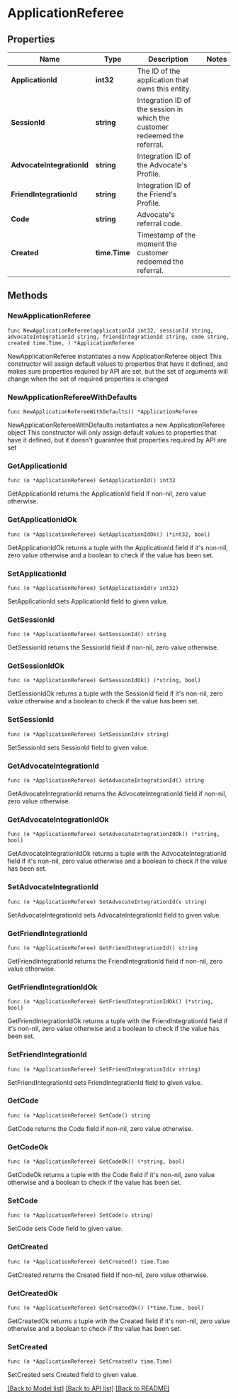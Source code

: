 # ApplicationReferee

## Properties

Name | Type | Description | Notes
------------ | ------------- | ------------- | -------------
**ApplicationId** | **int32** | The ID of the application that owns this entity. | 
**SessionId** | **string** | Integration ID of the session in which the customer redeemed the referral. | 
**AdvocateIntegrationId** | **string** | Integration ID of the Advocate&#39;s Profile. | 
**FriendIntegrationId** | **string** | Integration ID of the Friend&#39;s Profile. | 
**Code** | **string** | Advocate&#39;s referral code. | 
**Created** | **time.Time** | Timestamp of the moment the customer redeemed the referral. | 

## Methods

### NewApplicationReferee

`func NewApplicationReferee(applicationId int32, sessionId string, advocateIntegrationId string, friendIntegrationId string, code string, created time.Time, ) *ApplicationReferee`

NewApplicationReferee instantiates a new ApplicationReferee object
This constructor will assign default values to properties that have it defined,
and makes sure properties required by API are set, but the set of arguments
will change when the set of required properties is changed

### NewApplicationRefereeWithDefaults

`func NewApplicationRefereeWithDefaults() *ApplicationReferee`

NewApplicationRefereeWithDefaults instantiates a new ApplicationReferee object
This constructor will only assign default values to properties that have it defined,
but it doesn't guarantee that properties required by API are set

### GetApplicationId

`func (o *ApplicationReferee) GetApplicationId() int32`

GetApplicationId returns the ApplicationId field if non-nil, zero value otherwise.

### GetApplicationIdOk

`func (o *ApplicationReferee) GetApplicationIdOk() (*int32, bool)`

GetApplicationIdOk returns a tuple with the ApplicationId field if it's non-nil, zero value otherwise
and a boolean to check if the value has been set.

### SetApplicationId

`func (o *ApplicationReferee) SetApplicationId(v int32)`

SetApplicationId sets ApplicationId field to given value.


### GetSessionId

`func (o *ApplicationReferee) GetSessionId() string`

GetSessionId returns the SessionId field if non-nil, zero value otherwise.

### GetSessionIdOk

`func (o *ApplicationReferee) GetSessionIdOk() (*string, bool)`

GetSessionIdOk returns a tuple with the SessionId field if it's non-nil, zero value otherwise
and a boolean to check if the value has been set.

### SetSessionId

`func (o *ApplicationReferee) SetSessionId(v string)`

SetSessionId sets SessionId field to given value.


### GetAdvocateIntegrationId

`func (o *ApplicationReferee) GetAdvocateIntegrationId() string`

GetAdvocateIntegrationId returns the AdvocateIntegrationId field if non-nil, zero value otherwise.

### GetAdvocateIntegrationIdOk

`func (o *ApplicationReferee) GetAdvocateIntegrationIdOk() (*string, bool)`

GetAdvocateIntegrationIdOk returns a tuple with the AdvocateIntegrationId field if it's non-nil, zero value otherwise
and a boolean to check if the value has been set.

### SetAdvocateIntegrationId

`func (o *ApplicationReferee) SetAdvocateIntegrationId(v string)`

SetAdvocateIntegrationId sets AdvocateIntegrationId field to given value.


### GetFriendIntegrationId

`func (o *ApplicationReferee) GetFriendIntegrationId() string`

GetFriendIntegrationId returns the FriendIntegrationId field if non-nil, zero value otherwise.

### GetFriendIntegrationIdOk

`func (o *ApplicationReferee) GetFriendIntegrationIdOk() (*string, bool)`

GetFriendIntegrationIdOk returns a tuple with the FriendIntegrationId field if it's non-nil, zero value otherwise
and a boolean to check if the value has been set.

### SetFriendIntegrationId

`func (o *ApplicationReferee) SetFriendIntegrationId(v string)`

SetFriendIntegrationId sets FriendIntegrationId field to given value.


### GetCode

`func (o *ApplicationReferee) GetCode() string`

GetCode returns the Code field if non-nil, zero value otherwise.

### GetCodeOk

`func (o *ApplicationReferee) GetCodeOk() (*string, bool)`

GetCodeOk returns a tuple with the Code field if it's non-nil, zero value otherwise
and a boolean to check if the value has been set.

### SetCode

`func (o *ApplicationReferee) SetCode(v string)`

SetCode sets Code field to given value.


### GetCreated

`func (o *ApplicationReferee) GetCreated() time.Time`

GetCreated returns the Created field if non-nil, zero value otherwise.

### GetCreatedOk

`func (o *ApplicationReferee) GetCreatedOk() (*time.Time, bool)`

GetCreatedOk returns a tuple with the Created field if it's non-nil, zero value otherwise
and a boolean to check if the value has been set.

### SetCreated

`func (o *ApplicationReferee) SetCreated(v time.Time)`

SetCreated sets Created field to given value.



[[Back to Model list]](../README.md#documentation-for-models) [[Back to API list]](../README.md#documentation-for-api-endpoints) [[Back to README]](../README.md)


